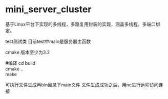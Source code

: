# mini_server_cluster

基于Linux平台下实现的多线程，多路复用封装的实现，涵盖多线程，多端口绑定。

test测试类 目前test中main是服务器主函数

cmake 版本至少为3.2

#编译
cd build   
cmake ..  
make  

可执行文件生成再bin目录下main文件
文件生成成功之后，用nc进行远程访问连接
